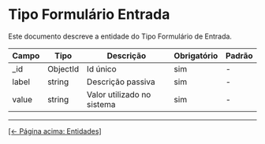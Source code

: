 # Tipo Formulário Entrada

Este documento descreve a entidade do Tipo Formulário de Entrada.

| Campo | Tipo     | Descrição                  | Obrigatório | Padrão |
| ----- | -------- | -------------------------- | ----------- | ------ |
| \_id  | ObjectId | Id único                   | sim         | -      |
| label | string   | Descrição passiva          | sim         | -      |
| value | string   | Valor utilizado no sistema | sim         | -      |

---

[[← Página acima: Entidades]](./readme.md)
